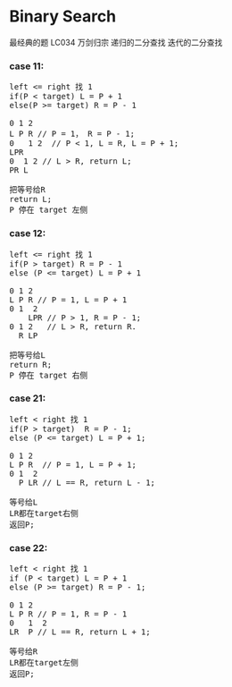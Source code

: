 # Binary Search


最经典的题 LC034 万剑归宗
递归的二分查找
迭代的二分查找
### case 11:
<pre>
left <= right 找 1
if(P < target) L = P + 1
else(P >= target) R = P - 1

0 1 2
L P R // P = 1， R = P - 1;
0   1 2  // P < 1, L = R, L = P + 1;
LPR
0  1 2 // L > R, return L;
PR L

把等号给R
return L;
P 停在 target 左侧
</pre>
### case 12:
<pre>
left <= right 找 1
if(P > target) R = P - 1
else (P <= target) L = P + 1

0 1 2
L P R // P = 1, L = P + 1
0 1  2
    LPR // P > 1, R = P - 1;
0 1 2   // L > R, return R.
  R LP

把等号给L
return R;
P 停在 target 右侧
</pre>

### case 21:

<pre>
left < right 找 1
if(P > target)  R = P - 1;
else (P <= target) L = P + 1;

0 1 2
L P R  // P = 1, L = P + 1;
0 1  2
  P LR // L == R, return L - 1;

等号给L
LR都在target右侧
返回P;
</pre>


### case 22:

<pre>
left < right 找 1
if (P < target) L = P + 1
else (P >= target) R = P - 1;

0 1 2
L P R // P = 1, R = P - 1
0   1  2
LR  P // L == R, return L + 1;

等号给R
LR都在target左侧
返回P;
</pre>
